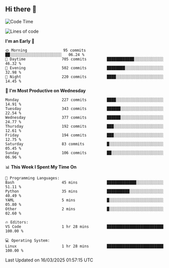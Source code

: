 ## Hi there 👋

<!--
**Wangmerlyn/Wangmerlyn** is a ✨ _special_ ✨ repository because its `README.md` (this file) appears on your GitHub profile.

Here are some ideas to get you started:

- 🔭 I’m currently working on ...
- 🌱 I’m currently learning ...
- 👯 I’m looking to collaborate on ...
- 🤔 I’m looking for help with ...
- 💬 Ask me about ...
- 📫 How to reach me: ...
- 😄 Pronouns: ...
- ⚡ Fun fact: ...
-->
<!--START_SECTION:waka-->
![Code Time](http://img.shields.io/badge/Code%20Time-85%20hrs%2039%20mins-blue)

![Lines of code](https://img.shields.io/badge/From%20Hello%20World%20I%27ve%20Written-8.6%20million%20lines%20of%20code-blue)

**I'm an Early 🐤** 

```text
🌞 Morning                95 commits          ██░░░░░░░░░░░░░░░░░░░░░░░   06.24 % 
🌆 Daytime                705 commits         ████████████░░░░░░░░░░░░░   46.32 % 
🌃 Evening                502 commits         ████████░░░░░░░░░░░░░░░░░   32.98 % 
🌙 Night                  220 commits         ████░░░░░░░░░░░░░░░░░░░░░   14.45 % 
```
📅 **I'm Most Productive on Wednesday** 

```text
Monday                   227 commits         ████░░░░░░░░░░░░░░░░░░░░░   14.91 % 
Tuesday                  343 commits         ██████░░░░░░░░░░░░░░░░░░░   22.54 % 
Wednesday                377 commits         ██████░░░░░░░░░░░░░░░░░░░   24.77 % 
Thursday                 192 commits         ███░░░░░░░░░░░░░░░░░░░░░░   12.61 % 
Friday                   194 commits         ███░░░░░░░░░░░░░░░░░░░░░░   12.75 % 
Saturday                 83 commits          █░░░░░░░░░░░░░░░░░░░░░░░░   05.45 % 
Sunday                   106 commits         ██░░░░░░░░░░░░░░░░░░░░░░░   06.96 % 
```


📊 **This Week I Spent My Time On** 

```text
💬 Programming Languages: 
Bash                     45 mins             █████████████░░░░░░░░░░░░   51.11 % 
Python                   35 mins             ██████████░░░░░░░░░░░░░░░   40.49 % 
YAML                     5 mins              █░░░░░░░░░░░░░░░░░░░░░░░░   05.80 % 
Other                    2 mins              █░░░░░░░░░░░░░░░░░░░░░░░░   02.60 % 

🔥 Editors: 
VS Code                  1 hr 28 mins        █████████████████████████   100.00 % 

💻 Operating System: 
Linux                    1 hr 28 mins        █████████████████████████   100.00 % 
```


 Last Updated on 16/03/2025 01:57:15 UTC
<!--END_SECTION:waka-->
